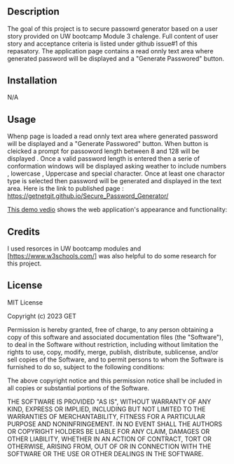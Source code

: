 # <Secure Password Generator>

## Description

The goal of this project is to secure passowrd generator based on a user story provided on UW bootcamp Module 3 chalenge. Full content of user story and acceptance criteria is listed under github issue#1 of this repasatory.
The application page contains a read onnly text area where generated password will be displayed and a "Generate Passwored" button.

## Installation

N/A

## Usage
Whenp page is loaded a read onnly text area where generated password will be displayed and a "Generate Passwored" button. When button is cleicked a prompt for passoword length between 8 and 128 will be displayed . Once a valid password length is entered then a serie of conformation windows will be displayed asking weather to include numbers , lowercase , Uppercase and special character. Once at least one charactor type is selected then password will be generated and displayed in the text area. Here is the link to published page : https://getnetgit.github.io/Secure_Password_Generator/

[This demo vedio](asset/Images/Usage_Demo_Vedio.webm) shows the web application's appearance and functionality:

## Credits
I used resorces in UW bootcamp modules  and [https://www.w3schools.com/] was also helpful to do some research for this project.

## License
MIT License

Copyright (c) 2023 GET

Permission is hereby granted, free of charge, to any person obtaining a copy
of this software and associated documentation files (the "Software"), to deal
in the Software without restriction, including without limitation the rights
to use, copy, modify, merge, publish, distribute, sublicense, and/or sell
copies of the Software, and to permit persons to whom the Software is
furnished to do so, subject to the following conditions:

The above copyright notice and this permission notice shall be included in all
copies or substantial portions of the Software.

THE SOFTWARE IS PROVIDED "AS IS", WITHOUT WARRANTY OF ANY KIND, EXPRESS OR
IMPLIED, INCLUDING BUT NOT LIMITED TO THE WARRANTIES OF MERCHANTABILITY,
FITNESS FOR A PARTICULAR PURPOSE AND NONINFRINGEMENT. IN NO EVENT SHALL THE
AUTHORS OR COPYRIGHT HOLDERS BE LIABLE FOR ANY CLAIM, DAMAGES OR OTHER
LIABILITY, WHETHER IN AN ACTION OF CONTRACT, TORT OR OTHERWISE, ARISING FROM,
OUT OF OR IN CONNECTION WITH THE SOFTWARE OR THE USE OR OTHER DEALINGS IN THE
SOFTWARE.
